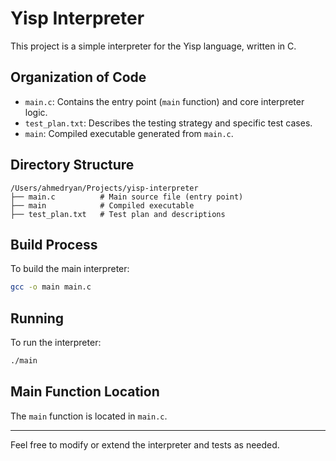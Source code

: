 # Yisp Interpreter

This project is a simple interpreter for the Yisp language, written in C.

## Organization of Code

- `main.c`: Contains the entry point (`main` function) and core interpreter logic.
- `test_plan.txt`: Describes the testing strategy and specific test cases.
- `main`: Compiled executable generated from `main.c`.

## Directory Structure

```text
/Users/ahmedryan/Projects/yisp-interpreter
├── main.c          # Main source file (entry point)
├── main            # Compiled executable
├── test_plan.txt   # Test plan and descriptions
```

## Build Process

To build the main interpreter:

```sh
gcc -o main main.c
```

## Running

To run the interpreter:

```sh
./main
```

## Main Function Location

The `main` function is located in `main.c`.

---

Feel free to modify or extend the interpreter and tests as needed.
